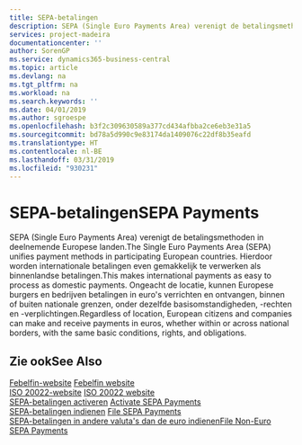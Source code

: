 ```yaml
---
title: SEPA-betalingen
description: SEPA (Single Euro Payments Area) verenigt de betalingsmethoden in deelnemende Europese landen. Hierdoor worden internationale betalingen even gemakkelijk te verwerken als binnenlandse betalingen. Ongeacht de locatie, kunnen Europese burgers en bedrijven betalingen in euro's verrichten en ontvangen, binnen of buiten nationale grenzen, onder dezelfde basisomstandigheden, -rechten en -verplichtingen.
services: project-madeira
documentationcenter: ''
author: SorenGP
ms.service: dynamics365-business-central
ms.topic: article
ms.devlang: na
ms.tgt_pltfrm: na
ms.workload: na
ms.search.keywords: ''
ms.date: 04/01/2019
ms.author: sgroespe
ms.openlocfilehash: b3f2c309630589a377cd434afbba2ce6eb3e31a5
ms.sourcegitcommit: bd78a5d990c9e83174da1409076c22df8b35eafd
ms.translationtype: HT
ms.contentlocale: nl-BE
ms.lasthandoff: 03/31/2019
ms.locfileid: "930231"
---
```

# <a name="sepa-payments"></a><span data-ttu-id="6c5c2-105">SEPA-betalingen</span><span class="sxs-lookup"><span data-stu-id="6c5c2-105">SEPA Payments</span></span>
<span data-ttu-id="6c5c2-106">SEPA (Single Euro Payments Area) verenigt de betalingsmethoden in deelnemende Europese landen.</span><span class="sxs-lookup"><span data-stu-id="6c5c2-106">The Single Euro Payments Area (SEPA) unifies payment methods in participating European countries.</span></span> <span data-ttu-id="6c5c2-107">Hierdoor worden internationale betalingen even gemakkelijk te verwerken als binnenlandse betalingen.</span><span class="sxs-lookup"><span data-stu-id="6c5c2-107">This makes international payments as easy to process as domestic payments.</span></span> <span data-ttu-id="6c5c2-108">Ongeacht de locatie, kunnen Europese burgers en bedrijven betalingen in euro's verrichten en ontvangen, binnen of buiten nationale grenzen, onder dezelfde basisomstandigheden, -rechten en -verplichtingen.</span><span class="sxs-lookup"><span data-stu-id="6c5c2-108">Regardless of location, European citizens and companies can make and receive payments in euros, whether within or across national borders, with the same basic conditions, rights, and obligations.</span></span>  

## <a name="see-also"></a><span data-ttu-id="6c5c2-109">Zie ook</span><span class="sxs-lookup"><span data-stu-id="6c5c2-109">See Also</span></span>  
 <span data-ttu-id="6c5c2-110">[Febelfin-website](https://go.microsoft.com/fwlink/?LinkId=275119) </span><span class="sxs-lookup"><span data-stu-id="6c5c2-110">[Febelfin website](https://go.microsoft.com/fwlink/?LinkId=275119) </span></span>  
 <span data-ttu-id="6c5c2-111">[ISO 20022-website](https://go.microsoft.com/fwlink/?LinkId=275120) </span><span class="sxs-lookup"><span data-stu-id="6c5c2-111">[ISO 20022 website](https://go.microsoft.com/fwlink/?LinkId=275120) </span></span>  
 <span data-ttu-id="6c5c2-112">[SEPA-betalingen activeren](how-to-activate-sepa-payments.md) </span><span class="sxs-lookup"><span data-stu-id="6c5c2-112">[Activate SEPA Payments](how-to-activate-sepa-payments.md) </span></span>  
 <span data-ttu-id="6c5c2-113">[SEPA-betalingen indienen](how-to-file-sepa-payments.md) </span><span class="sxs-lookup"><span data-stu-id="6c5c2-113">[File SEPA Payments](how-to-file-sepa-payments.md) </span></span>  
 [<span data-ttu-id="6c5c2-114">SEPA-betalingen in andere valuta's dan de euro indienen</span><span class="sxs-lookup"><span data-stu-id="6c5c2-114">File Non-Euro SEPA Payments</span></span>](how-to-file-non-euro-sepa-payments.md)
